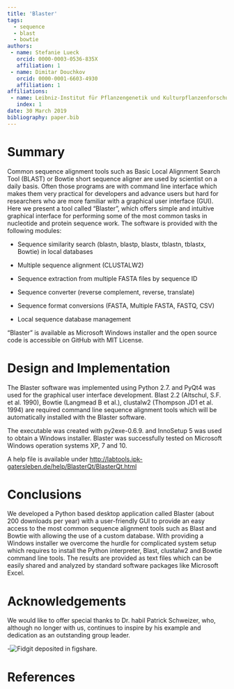```yaml
---
title: 'Blaster'
tags:
  - sequence
  - blast
  - bowtie
authors:
 - name: Stefanie Lueck
   orcid: 0000-0003-0536-835X
   affiliation: 1
 - name: Dimitar Douchkov
   orcid: 0000-0001-6603-4930
   affiliation: 1
affiliations:
 - name: Leibniz-Institut für Pflanzengenetik und Kulturpflanzenforschung Gatersleben, Stadt Seeland, Sachsen-Anhalt
   index: 1
date: 30 March 2019
bibliography: paper.bib
---
```


# Summary

Common sequence alignment tools such as Basic Local Alignment Search Tool (BLAST) or Bowtie short sequence aligner are used by scientist on a daily basis. Often those programs are with command line interface which makes them very practical for developers and advance users but hard for researchers who are more familiar with a graphical user interface (GUI). Here we present a tool called “Blaster”, which offers simple and intuitive graphical interface for performing some of the most common tasks in nucleotide and protein sequence work. The software is provided with the following modules:

- Sequence similarity search (blastn, blastp, blastx, tblastn, tblastx, Bowtie) in local databases

- Multiple sequence alignment (CLUSTALW2)

- Sequence extraction from multiple FASTA files by sequence ID

- Sequence converter (reverse complement, reverse, translate)

- Sequence format conversions (FASTA, Multiple FASTA, FASTQ, CSV)

- Local  sequence database management

“Blaster” is available as Microsoft Windows installer and the open source code is accessible on GitHub with MIT License.


# Design and Implementation

The Blaster software was implemented using Python 2.7. and PyQt4 was used for the graphical user interface development. Blast 2.2 (Altschul, S.F. et al. 1990), Bowtie (Langmead B et al.), clustalw2 (Thompson JD1 et al. 1994) are required command line sequence alignment tools which will be automatically installed with the Blaster software.

The executable was created with py2exe-0.6.9. and InnoSetup 5 was used to obtain a Windows installer. Blaster was successfully tested  on Microsoft Windows operation systems XP, 7 and 10.

A help file is available under http://labtools.ipk-gatersleben.de/help/BlasterQt/BlasterQt.html

# Conclusions

We developed a Python based desktop application called Blaster (about 200 downloads per year) with a user-friendly GUI to provide an easy access to the most common sequence alignment tools such as Blast and Bowtie with allowing the use of a custom database. With providing a Windows installer we overcome the hurdle for complicated system setup which requires to install the Python interpreter, Blast, clustalw2 and Bowtie command line tools. The results are provided as text files which can be easily shared and analyzed by standard software packages like Microsoft Excel.

# Acknowledgements

We would like to offer special thanks to Dr. habil Patrick Schweizer, who, although no longer with us, continues to inspire by his example and dedication as an outstanding group leader.

-![Fidgit deposited in figshare.](figshare_article.png)

# References
